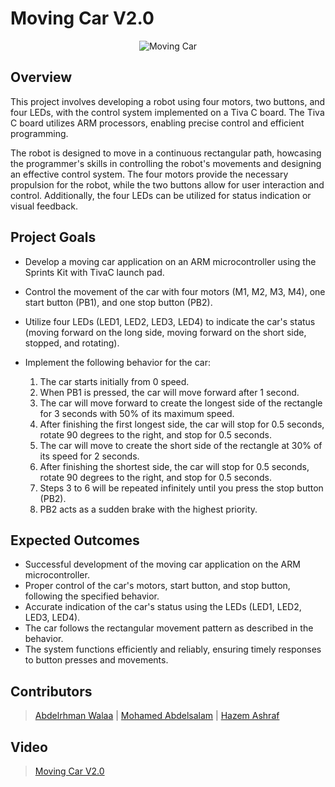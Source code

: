 # Moving Car V2.0

<p align="center">
  <img src="https://github.com/AbdelrhmanWalaa/Sprints-Automotive_Software_Bootcamp/assets/44446382/9bdb36d3-1466-48cd-ae16-7bbc94a2dc68" alt="Moving Car">
</p>

## Overview

This project involves developing a robot using four motors, two buttons, and four LEDs, with the control system implemented on a Tiva C board. The Tiva C board utilizes ARM processors, enabling precise control and efficient programming. 

The robot is designed to move in a continuous rectangular path, howcasing the programmer's skills in controlling the robot's movements and designing an effective control system. The four motors provide the necessary propulsion for the robot, while the two buttons allow for user interaction and control. Additionally, the four LEDs can be utilized for status indication or visual feedback. 

## Project Goals

- Develop a moving car application on an ARM microcontroller using the Sprints Kit with TivaC launch pad.
- Control the movement of the car with four motors (M1, M2, M3, M4), one start button (PB1), and one stop button (PB2).
- Utilize four LEDs (LED1, LED2, LED3, LED4) to indicate the car's status (moving forward on the long side, moving forward on the short side, stopped, and rotating).
- Implement the following behavior for the car:

  1. The car starts initially from 0 speed.
  2. When PB1 is pressed, the car will move forward after 1 second.
  3. The car will move forward to create the longest side of the rectangle for 3 seconds with 50% of its maximum speed.
  4. After finishing the first longest side, the car will stop for 0.5 seconds, rotate 90 degrees to the right, and stop for 0.5 seconds.
  5. The car will move to create the short side of the rectangle at 30% of its speed for 2 seconds.
  6. After finishing the shortest side, the car will stop for 0.5 seconds, rotate 90 degrees to the right, and stop for 0.5 seconds.
  7. Steps 3 to 6 will be repeated infinitely until you press the stop button (PB2).
  8. PB2 acts as a sudden brake with the highest priority.

## Expected Outcomes

- Successful development of the moving car application on the ARM microcontroller.
- Proper control of the car's motors, start button, and stop button, following the specified behavior.
- Accurate indication of the car's status using the LEDs (LED1, LED2, LED3, LED4).
- The car follows the rectangular movement pattern as described in the behavior.
- The system functions efficiently and reliably, ensuring timely responses to button presses and movements.

## Contributors

> [Abdelrhman Walaa](https://github.com/AbdelrhmanWalaa) |
> [Mohamed Abdelsalam](https://github.com/m3adel) |
> [Hazem Ashraf](https://github.com/hazemashrafali)

## Video
> [Moving Car V2.0](https://drive.google.com/file/d/1F0vETK0dewLjJqKIzRUAVG6O3WssU2ig/view?usp=sharing)
